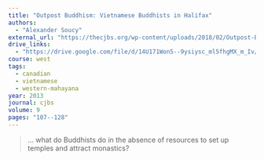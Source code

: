 ```yaml
---
title: "Outpost Buddhism: Vietnamese Buddhists in Halifax"
authors:
  - "Alexander Soucy"
external_url: "https://thecjbs.org/wp-content/uploads/2018/02/Outpost-Buddhism-Vietnamese-Buddhists-in-Halifax_Soucy.pdf"
drive_links:
  - "https://drive.google.com/file/d/14U171Won5--9ysiysc_ml5fhgMX_m_Iv/view?usp=drivesdk"
course: west
tags:
  - canadian
  - vietnamese
  - western-mahayana
year: 2013
journal: cjbs
volume: 9
pages: "107--128"
---
```


> … what do Buddhists do in the absence of resources to set up temples and attract monastics?

